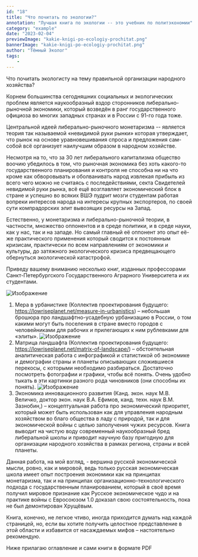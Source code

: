 ```yaml
---
id: "18"
title: "Что почитать по экологии?"
annotation: "Лучшая книга по экологии -- это учебник по политэкономии"
category: "example"
date: "2023-02-04"
previewImage: "kakie-knigi-po-ecologiy-prochitat.png"
bannerImage: "kakie-knigi-po-ecologiy-prochitat.png"
author: "Тёмный Эколог"
tags:
    - 
---
```

Что почитать экологисту на тему правильной организации народного хозяйства?

Корнем большинства сегодняшних социальных и экологических проблем является наукообразный вздор сторонников либерально-рыночной экономики, который возведён в ранг государственного официоза во многих западных странах и в России с 91-го года тоже.

Центральной идеей либерально-рыночного монетаризма -- является теория так называемой «невидимой руки рынки» которая утверждает, что рынок на основе уравновешивания спроса и предложения сам-собой всё организует наилучшим образом в народном хозяйстве.

Несмотря на то, что за 30 лет либерального капитализма общество воочию убедилось в том, что рыночная экономика без хоть какого-то государственного планирования и контроля не способна ни на что кроме как обворовывать и оболванивать народ извлекая прибыль из всего чего можно не считаясь с последействиями, секта Свидетелей невидимой руки рынка, всё ещё возглавляет экономический блок в стране и успешно во всяких ВШЭ пудрит мозги студентам работая вопреки интересов народа на интересы крупных экспортеров, по своей сути компрадорских элит вывозящих ресурсы на Запад.

Естественно, у монетаризма и либерально-рыночной теории, в частности, множество оппонентов и в среде политики, и в среде науки, как у нас, так и на западе. Но самый главный её оппонент это опыт её-же практического применения который сводится к постоянным кризисам, практически по всем направлениям от экономики и культуры, до затяжного экологического кризиса предвещающего обернуться экологической катастрофой.

Приведу вашему вниманию несколько книг, изданных профессорами Санкт-Петербургского Государственного Аграрного Университета и их студентами.

![Изображение](https://temniyecolog.ru/kniga-po-ecologii-11.png "Книга по экологии 1")
1.	Мера в урбанистике (Коллектив проектирования будущего: https://lowriseplanet.net/measure-in-urbanistics) – небольшая брошюра про ландшафтно-усадебную урбанизацию в России, о том какими могут быть поселения в стране вместо городов с человейниками для рабочих и прилегающих к ним рублевками для «элиты».
![Изображение](https://temniyecolog.ru/kniga-po-ecologii-2.png "Книга по экологии 2") 
2.	Матрица ландшафта (Коллектив проектирования будущего: https://lowriseplanet.net/matrix-of-landscape/) – обстоятельная аналитическая работа с инфографикой и статистикой об экономике и демографии страны и планеты описывающих сложившиеся перекосы, с которыми необходимо разбираться. Достаточно посмотреть фотографии и графики, чтобы всё понять. Очень удобно тыкать в эти картинки разного рода чиновников (они способны их понять).
![Изображение](https://temniyecolog.ru/kniga-po-ecologii-3.png "Книга по экологии 3")	
3. Экономика инновационного развития (Канд. экон. наук М.В. Величко, доктор экон. наук В.А. Ефимов, канд. техн. наук В.М. Зазнобин,) – концептуальная работа про экономический приоритет, который может быть использован как для управления народным хозяйством во благо общества в ладу с природой, так и для экономической войны с целью заполучения чужих ресурсов. Книга выводит на чистую воду современный наукообразный бред либеральной школы и приводит научную базу пригодную для организации народного хозяйства в рамках региона, страны и всей планеты.

Данная работа, на мой взгляд, - вершина русской экономической мысли, ровно, как и мировой, ведь только русская экономическая школа имеет опыт построения экономики как на принципах монетаризма, так и на принципах организационно-технологического подхода с государственным планированием, который в своё время получил мировое признание как Русское экономическое чудо и на практике войны с Евросоюзом 1.0 доказал свою состоятельность, пока не был демонтирован Хрущёвым.

Книга, конечно, не легкое чтиво, иногда приходится думать над каждой страницей, но, если вы хотите получить целостное представление в этой области и избавится от насаждаемых мифов – настоятельно рекомендую.

Ниже прилагаю оглавление и сами книги в формате PDF

